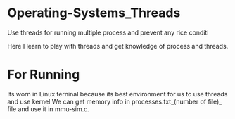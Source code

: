 # Operating-Systems_Threads
Use threads for running multiple process and prevent any rice conditi

Here I learn to play with threads and get knowledge of process and threads.

<h1>For Running</h1>
  Its worn in Linux terninal because its best environment for us to use threads and use kernel
  We can get memory info in processes.txt_(number of file)_ file and use it in mmu-sim.c. 
